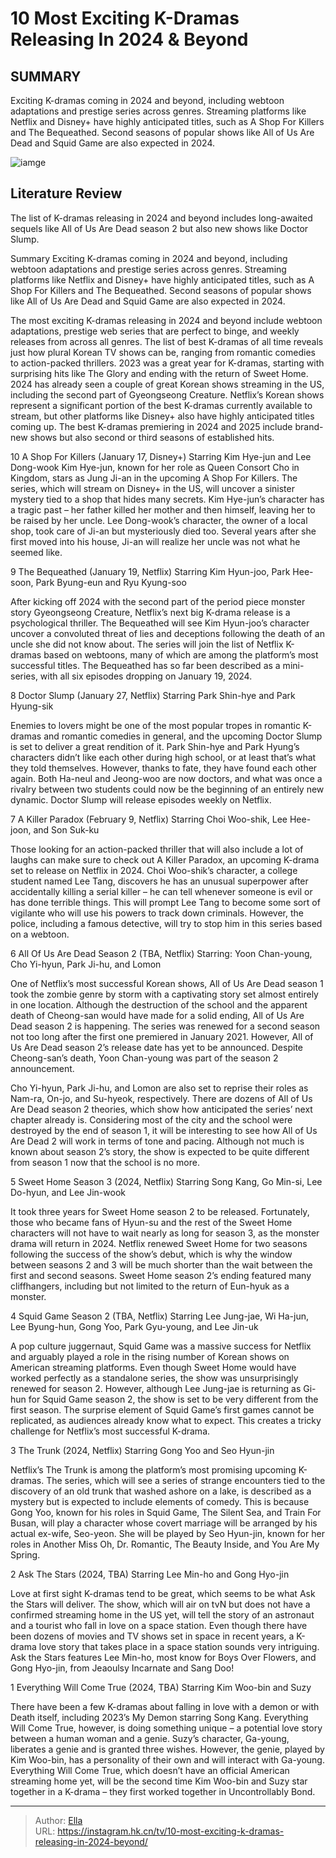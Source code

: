 # 10 Most Exciting K-Dramas Releasing In 2024 &amp; Beyond


## SUMMARY 


 Exciting K-dramas coming in 2024 and beyond, including webtoon adaptations and prestige series across genres. 
 Streaming platforms like Netflix and Disney&#43; have highly anticipated titles, such as A Shop For Killers and The Bequeathed. 
 Second seasons of popular shows like All of Us Are Dead and Squid Game are also expected in 2024. 

![iamge](https://static1.srcdn.com/wordpress/wp-content/uploads/2024/01/upcoming-k-drama-2024-shows.jpg)

## Literature Review
The list of K-dramas releasing in 2024 and beyond includes long-awaited sequels like All of Us Are Dead season 2 but also new shows like Doctor Slump.




Summary
 Exciting K-dramas coming in 2024 and beyond, including webtoon adaptations and prestige series across genres. 
 Streaming platforms like Netflix and Disney&#43; have highly anticipated titles, such as A Shop For Killers and The Bequeathed. 
 Second seasons of popular shows like All of Us Are Dead and Squid Game are also expected in 2024. 


The most exciting K-dramas releasing in 2024 and beyond include webtoon adaptations, prestige web series that are perfect to binge, and weekly releases from across all genres. The list of best K-dramas of all time reveals just how plural Korean TV shows can be, ranging from romantic comedies to action-packed thrillers. 2023 was a great year for K-dramas, starting with surprising hits like The Glory and ending with the return of Sweet Home.
2024 has already seen a couple of great Korean shows streaming in the US, including the second part of Gyeongseong Creature. Netflix’s Korean shows represent a significant portion of the best K-dramas currently available to stream, but other platforms like Disney&#43; also have highly anticipated titles coming up. The best K-dramas premiering in 2024 and 2025 include brand-new shows but also second or third seasons of established hits.









 








 10  A Shop For Killers (January 17, Disney&#43;) 
Starring Kim Hye-jun and Lee Dong-wook Kim Hye-jun, known for her role as Queen Consort Cho in Kingdom, stars as Jung Ji-an in the upcoming A Shop For Killers. The series, which will stream on Disney&#43; in the US, will uncover a sinister mystery tied to a shop that hides many secrets. Kim Hye-jun’s character has a tragic past – her father killed her mother and then himself, leaving her to be raised by her uncle. Lee Dong-wook’s character, the owner of a local shop, took care of Ji-an but mysteriously died too. Several years after she first moved into his house, Ji-an will realize her uncle was not what he seemed like. 






 9  The Bequeathed (January 19, Netflix) 
Starring Kim Hyun-joo, Park Hee-soon, Park Byung-eun and Ryu Kyung-soo
        

After kicking off 2024 with the second part of the period piece monster story Gyeongseong Creature, Netflix’s next big K-drama release is a psychological thriller. The Bequeathed will see Kim Hyun-joo’s character uncover a convoluted threat of lies and deceptions following the death of an uncle she did not know about. The series will join the list of Netflix K-dramas based on webtoons, many of which are among the platform’s most successful titles. The Bequeathed has so far been described as a mini-series, with all six episodes dropping on January 19, 2024.







 8  Doctor Slump (January 27, Netflix) 
Starring Park Shin-hye and Park Hyung-sik
        

Enemies to lovers might be one of the most popular tropes in romantic K-dramas and romantic comedies in general, and the upcoming Doctor Slump is set to deliver a great rendition of it. Park Shin-hye and Park Hyung’s characters didn’t like each other during high school, or at least that’s what they told themselves. However, thanks to fate, they have found each other again. Both Ha-neul and Jeong-woo are now doctors, and what was once a rivalry between two students could now be the beginning of an entirely new dynamic. Doctor Slump will release episodes weekly on Netflix.







 7  A Killer Paradox (February 9, Netflix) 
Starring Choi Woo-shik, Lee Hee-joon, and Son Suk-ku
        

Those looking for an action-packed thriller that will also include a lot of laughs can make sure to check out A Killer Paradox, an upcoming K-drama set to release on Netflix in 2024. Choi Woo-shik’s character, a college student named Lee Tang, discovers he has an unusual superpower after accidentally killing a serial killer – he can tell whenever someone is evil or has done terrible things. This will prompt Lee Tang to become some sort of vigilante who will use his powers to track down criminals. However, the police, including a famous detective, will try to stop him in this series based on a webtoon.







 6  All Of Us Are Dead Season 2 (TBA, Netflix) 
Starring: Yoon Chan-young, Cho Yi-hyun, Park Ji-hu, and Lomon


 







One of Netflix’s most successful Korean shows, All of Us Are Dead season 1 took the zombie genre by storm with a captivating story set almost entirely in one location. Although the destruction of the school and the apparent death of Cheong-san would have made for a solid ending, All of Us Are Dead season 2 is happening. The series was renewed for a second season not too long after the first one premiered in January 2021. However, All of Us Are Dead season 2’s release date has yet to be announced. Despite Cheong-san’s death, Yoon Chan-young was part of the season 2 announcement.


Cho Yi-hyun, Park Ji-hu, and Lomon are also set to reprise their roles as Nam-ra, On-jo, and Su-hyeok, respectively. There are dozens of All of Us Are Dead season 2 theories, which show how anticipated the series’ next chapter already is. Considering most of the city and the school were destroyed by the end of season 1, it will be interesting to see how All of Us Are Dead 2 will work in terms of tone and pacing. Although not much is known about season 2’s story, the show is expected to be quite different from season 1 now that the school is no more.





 5  Sweet Home Season 3 (2024, Netflix) 
Starring Song Kang, Go Min-si, Lee Do-hyun, and Lee Jin-wook


 







It took three years for Sweet Home season 2 to be released. Fortunately, those who became fans of Hyun-su and the rest of the Sweet Home characters will not have to wait nearly as long for season 3, as the monster drama will return in 2024. Netflix renewed Sweet Home for two seasons following the success of the show’s debut, which is why the window between seasons 2 and 3 will be much shorter than the wait between the first and second seasons. Sweet Home season 2’s ending featured many cliffhangers, including but not limited to the return of Eun-hyuk as a monster.





 4  Squid Game Season 2 (TBA, Netflix) 
Starring Lee Jung-jae, Wi Ha-jun, Lee Byung-hun, Gong Yoo, Park Gyu-young, and Lee Jin-uk


 







A pop culture juggernaut, Squid Game was a massive success for Netflix and arguably played a role in the rising number of Korean shows on American streaming platforms. Even though Sweet Home would have worked perfectly as a standalone series, the show was unsurprisingly renewed for season 2. However, although Lee Jung-jae is returning as Gi-hun for Squid Game season 2, the show is set to be very different from the first season. The surprise element of Squid Game’s first games cannot be replicated, as audiences already know what to expect. This creates a tricky challenge for Netflix’s most successful K-drama.





 3  The Trunk (2024, Netflix) 
Starring Gong Yoo and Seo Hyun-jin
        

Netflix’s The Trunk is among the platform’s most promising upcoming K-dramas. The series, which will see a series of strange encounters tied to the discovery of an old trunk that washed ashore on a lake, is described as a mystery but is expected to include elements of comedy. This is because Gong Yoo, known for his roles in Squid Game, The Silent Sea, and Train For Busan, will play a character whose covert marriage will be arranged by his actual ex-wife, Seo-yeon. She will be played by Seo Hyun-jin, known for her roles in Another Miss Oh, Dr. Romantic, The Beauty Inside, and You Are My Spring.





 2  Ask The Stars (2024, TBA) 
Starring Lee Min-ho and Gong Hyo-jin
        

Love at first sight K-dramas tend to be great, which seems to be what Ask the Stars will deliver. The show, which will air on tvN but does not have a confirmed streaming home in the US yet, will tell the story of an astronaut and a tourist who fall in love on a space station. Even though there have been dozens of movies and TV shows set in space in recent years, a K-drama love story that takes place in a space station sounds very intriguing. Ask the Stars features Lee Min-ho, most know for Boys Over Flowers, and Gong Hyo-jin, from Jeaoulsy Incarnate and Sang Doo!





 1  Everything Will Come True (2024, TBA) 
Starring Kim Woo-bin and Suzy
        

There have been a few K-dramas about falling in love with a demon or with Death itself, including 2023’s My Demon starring Song Kang. Everything Will Come True, however, is doing something unique – a potential love story between a human woman and a genie. Suzy’s character, Ga-young, liberates a genie and is granted three wishes. However, the genie, played by Kim Woo-bin, has a personality of their own and will interact with Ga-young. Everything Will Come True, which doesn’t have an official American streaming home yet, will be the second time Kim Woo-bin and Suzy star together in a K-drama – they first worked together in Uncontrollably Bond. 

---

> Author: [Ella](https://instagram.hk.cn/)  
> URL: https://instagram.hk.cn/tv/10-most-exciting-k-dramas-releasing-in-2024-beyond/  

